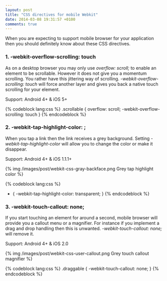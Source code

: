 ```yaml
---
layout: post
title: "CSS directives for mobile Webkit"
date: 2014-03-08 19:31:57 +0100
comments: true
---
```


When you are expecting to support mobile browser for your application then you should definitely know about these CSS directives.

### 1. -webkit-overflow-scrolling: touch

As on a desktop browser you may only use *overflow: scroll;* to enable an element to be scrollable. However it does not give you a momentum scrolling. You rather have this jittering way of scrolling. *-webkit-overflow-scrolling: touch* will force another layer and gives you back a native touch scrolling for your element.

Support: Android 4+ & iOS 5+

{% codeblock lang:css %}
.scrollable {
	overflow: scroll;
    -webkit-overflow-scrolling: touch
}
{% endcodeblock %}

### 2. -webkit-tap-highlight-color: <color>;

When you tap a link then the link receives a grey background. Setting *-webkit-tap-highlight-color* will allow you to change the color or make it disappear.

Support: Android 4+ & iOS 1.1.1+

{% img /images/post/webkit-css-gray-backface.png Grey tap highlight color %}

{% codeblock lang:css %}
* {
    -webkit-tap-highlight-color: transparent;
}
{% endcodeblock %}

### 3. -webkit-touch-callout: none;

If you start touching an element for around a second, mobile browser will provide you a callout menu or a magnifier. For instance if you implement a drag and drop handling then this is unwanted. *-webkit-touch-callout: none;* will remove it.

Support: Android 4+ & iOS 2.0

{% img /images/post/webkit-css-user-callout.png Grey touch callout magnifier %}

{% codeblock lang:css %}
.draggable {
    -webkit-touch-callout: none;
}
{% endcodeblock %}